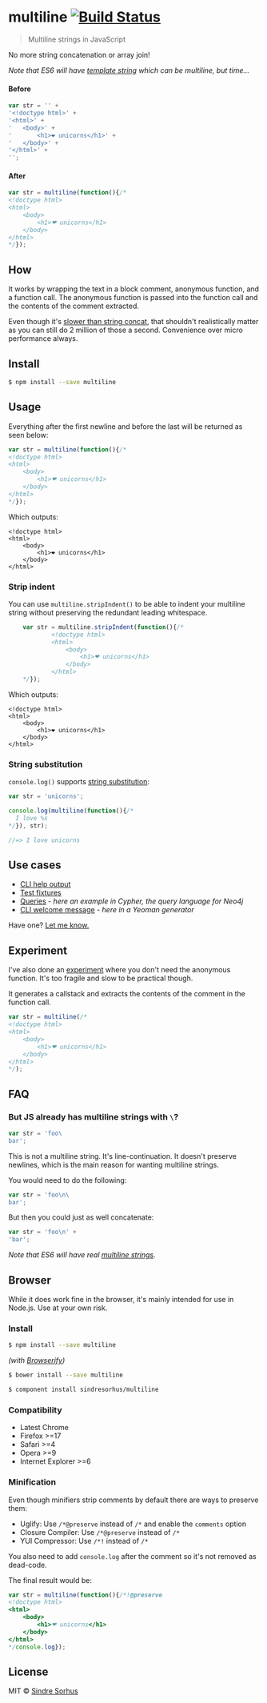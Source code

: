 # multiline [![Build Status](https://travis-ci.org/sindresorhus/multiline.svg?branch=master)](https://travis-ci.org/sindresorhus/multiline)

> Multiline strings in JavaScript

No more string concatenation or array join!

*Note that ES6 will have [template string](http://www.2ality.com/2011/09/quasi-literals.html) which can be multiline, but time...*

#### Before

```js
var str = '' +
'<!doctype html>' +
'<html>' +
'	<body>' +
'		<h1>❤ unicorns</h1>' +
'	</body>' +
'</html>' +
'';
```

#### After

```js
var str = multiline(function(){/*
<!doctype html>
<html>
	<body>
		<h1>❤ unicorns</h1>
	</body>
</html>
*/});
```


## How

It works by wrapping the text in a block comment, anonymous function, and a function call. The anonymous function is passed into the function call and the contents of the comment extracted.

Even though it's [slower than string concat](http://jsperf.com/multiline), that shouldn't realistically matter as you can still do 2 million of those a second. Convenience over micro performance always.


## Install

```sh
$ npm install --save multiline
```


## Usage

Everything after the first newline and before the last will be returned as seen below:

```js
var str = multiline(function(){/*
<!doctype html>
<html>
	<body>
		<h1>❤ unicorns</h1>
	</body>
</html>
*/});
```

Which outputs:

```
<!doctype html>
<html>
	<body>
		<h1>❤ unicorns</h1>
	</body>
</html>
```

### Strip indent

You can use `multiline.stripIndent()` to be able to indent your multiline string without preserving the redundant leading whitespace.

```js
	var str = multiline.stripIndent(function(){/*
			<!doctype html>
			<html>
				<body>
					<h1>❤ unicorns</h1>
				</body>
			</html>
	*/});
```

Which outputs:

```
<!doctype html>
<html>
	<body>
		<h1>❤ unicorns</h1>
	</body>
</html>
```


### String substitution

`console.log()` supports [string substitution](http://nodejs.org/docs/latest/api/console.html#console_console_log_data):

```js
var str = 'unicorns';

console.log(multiline(function(){/*
  I love %s
*/}), str);

//=> I love unicorns
```


## Use cases

- [CLI help output](https://github.com/sindresorhus/pageres/blob/cb85922dec2b962c7b45484023c9ba43a9abf6bd/cli.js#L14-L33)
- [Test fixtures](https://twitter.com/TooTallNate/status/465392558000984064)
- [Queries](https://github.com/freethejazz/twitter-to-neo4j/blob/a41b6c2e8480d4b9943640a8aa4b6976f07083bf/cypher/queries.js#L15-L22) - *here an example in Cypher, the query language for Neo4j*
- [CLI welcome message](https://github.com/yeoman/generator-jquery/blob/4b532843663e4b5ce7d433d351e0a78dcf2b1e20/app/index.js#L28-L40) - *here in a Yeoman generator*

Have one? [Let me know.](https://github.com/sindresorhus/multiline/issues/new)


## Experiment

I've also done an [experiment](experiment.js) where you don't need the anonymous function. It's too fragile and slow to be practical though.

It generates a callstack and extracts the contents of the comment in the function call.

```js
var str = multiline(/*
<!doctype html>
<html>
	<body>
		<h1>❤ unicorns</h1>
	</body>
</html>
*/);
```


## FAQ

### But JS already has multiline strings with `\`?

```js
var str = 'foo\
bar';
```

This is not a multiline string. It's line-continuation. It doesn't preserve newlines, which is the main reason for wanting multiline strings.

You would need to do the following:

```js
var str = 'foo\n\
bar';
```

But then you could just as well concatenate:

```js
var str = 'foo\n' +
'bar';
```

*Note that ES6 will have real [multiline strings](https://github.com/lukehoban/es6features#template-strings).*


## Browser

While it does work fine in the browser, it's mainly intended for use in Node.js. Use at your own risk.

### Install

```sh
$ npm install --save multiline
```

*(with [Browserify](http://browserify.org))*

```sh
$ bower install --save multiline
```

```sh
$ component install sindresorhus/multiline
```

### Compatibility

- Latest Chrome
- Firefox >=17
- Safari >=4
- Opera >=9
- Internet Explorer >=6

### Minification

Even though minifiers strip comments by default there are ways to preserve them:

- Uglify: Use `/*@preserve` instead of `/*` and enable the `comments` option
- Closure Compiler: Use `/*@preserve` instead of `/*`
- YUI Compressor: Use `/*!` instead of `/*`

You also need to add `console.log` after the comment so it's not removed as dead-code.

The final result would be:

```js
var str = multiline(function(){/*!@preserve
<!doctype html>
<html>
	<body>
		<h1>❤ unicorns</h1>
	</body>
</html>
*/console.log});
```


## License

MIT © [Sindre Sorhus](http://sindresorhus.com)
